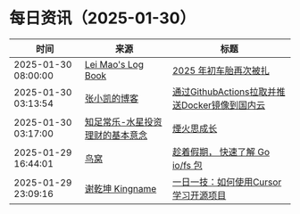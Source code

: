 ﻿# 每日资讯（2025-01-30）

|时间|来源|标题|
|---|---|---|
|2025-01-30 08:00:00|[Lei Mao's Log Book](https://leimao.github.io/atom.xml)|[2025 年初车胎再次被扎](https://leimao.github.io/essay/2025%E5%B9%B4%E5%88%9D%E8%BD%A6%E8%83%8E%E5%86%8D%E6%AC%A1%E8%A2%AB%E6%89%8E/)|
|2025-01-30 03:13:54|[张小凯的博客](https://jasonkayzk.github.io/atom.xml)|[通过GithubActions拉取并推送Docker镜像到国内云](https://jasonkayzk.github.io/2025/01/30/%E9%80%9A%E8%BF%87GithubActions%E6%8B%89%E5%8F%96%E5%B9%B6%E6%8E%A8%E9%80%81Docker%E9%95%9C%E5%83%8F%E5%88%B0%E5%9B%BD%E5%86%85%E4%BA%91/)|
|2025-01-30 03:17:00|[知足常乐-水星投资理财的基本意念](http://mercurychong.blogspot.com/feeds/posts/default)|[煙火思成长](http://mercurychong.blogspot.com/2025/01/blog-post_29.html)|
|2025-01-29 16:44:01|[鸟窝](https://colobu.com/atom.xml)|[趁着假期， 快速了解 Go io/fs 包](https://colobu.com/2025/01/30/some-notes-about-go-io-fs-package/)|
|2025-01-29 23:09:16|[谢乾坤 Kingname](http://www.kingname.info/atom.xml)|[一日一技：如何使用Cursor学习开源项目](https://www.kingname.info/2025/01/29/use-cursor-study-code/)|
